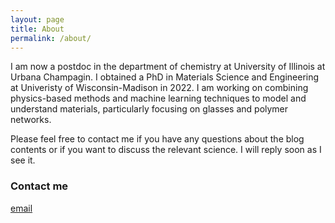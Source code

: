 ```yaml
---
layout: page
title: About
permalink: /about/
---
```


I am now a postdoc in the department of chemistry at University of Illinois at Urbana Champagin. I obtained a PhD in Materials Science and Engineering at Univeristy of Wisconsin-Madison in 2022. I am working on combining physics-based methods and machine learning techniques to model and understand materials, particularly focusing on glasses and polymer networks. 

Please feel free to contact me if you have any questions about the blog contents or if you want to discuss the relevant science. I will reply soon as I see it. 

### Contact me

[email](mailto:njuyuzheng@gmail.com)